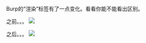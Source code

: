 Burp的“渲染”标签有了一点变化。看看你能不能看出区别。

之前。。。
![](https://portswigger.net/cms/images/6e/41/07026847ce0f-article-old_renderer.png)

之后。。。
![](https://portswigger.net/cms/images/40/cb/e9d1bdc31559-article-new_renderer.png)